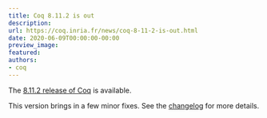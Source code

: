 ```yaml
---
title: Coq 8.11.2 is out
description:
url: https://coq.inria.fr/news/coq-8-11-2-is-out.html
date: 2020-06-09T00:00:00-00:00
preview_image:
featured:
authors:
- coq
---
```



<p>The <a href="https://github.com/coq/coq/releases/tag/V8.11.2">8.11.2 release of Coq</a> is available.</p>

<p>This version brings in a few minor fixes. See the <a href="https://coq.github.io/doc/V8.11.2/refman/changes.html#changes-in-8-11-2">changelog</a> for more details.</p>


 
